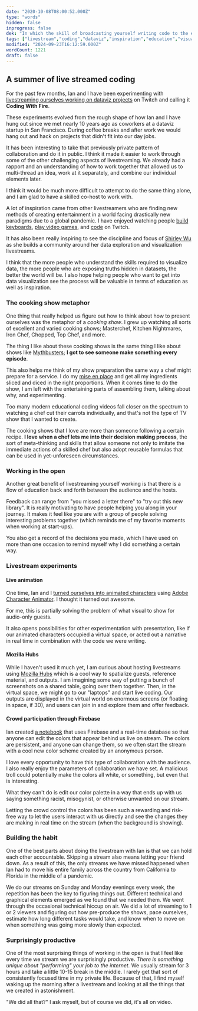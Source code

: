 ```yaml
---
date: "2020-10-08T08:00:52.000Z"
type: "words"
hidden: false
inprogress: false
dek: "In which the skill of broadcasting yourself writing code to the entire internet is explored"
tags: ["livestream","coding","dataviz","inspiration","education","visualization"]
modified: "2024-09-23T16:12:59.000Z"
wordCount: 1221
draft: false
---
```

## A summer of live streamed coding

For the past few months, Ian and I have been experimenting with [livestreaming ourselves working on dataviz projects](https://www.twitch.tv/enjalot) on Twitch and calling it **Coding With Fire**.

These experiments evolved from the rough shape of how Ian and I have hung out since we met nearly 10 years ago as coworkers at a dataviz startup in San Francisco. During coffee breaks and after work we would hang out and hack on projects that didn't fit into our day jobs.

It has been interesting to take that previously private pattern of collaboration and do it in public. I think it made it easier to work through some of the other challenging aspects of livestreaming. We already had a rapport and an understanding of how to work together that allowed us to multi-thread an idea, work at it separately, and combine our individual elements later.

I think it would be much more difficult to attempt to do the same thing alone, and I am glad to have a skilled co-host to work with.

A lot of inspiration came from other livestreamers who are finding new methods of creating entertainment in a world facing drastically new paradigms due to a global pandemic. I have enjoyed watching people [build keyboards](https://www.twitch.tv/taehatypes), [play video games](https://www.twitch.tv/kruzadar), and [code](https://www.twitch.tv/codinggarden) on Twitch.

It has also been really inspiring to see the discipline and focus of [Shirley Wu](https://www.twitch.tv/sxywu) as she builds a community around her data exploration and visualization livestreams.

I think that the more people who understand the skills required to visualize data, the more people who are exposing truths hidden in datasets, the better the world will be. I also hope helping people who want to get into data visualization see the process will be valuable in terms of education as well as inspiration.

### The cooking show metaphor

One thing that really helped us figure out how to think about how to present ourselves was the metaphor of a _cooking show_. I grew up watching all sorts of excellent and varied cooking shows; Masterchef, Kitchen Nightmares, Iron Chef, Chopped, Top Chef, and more.

The thing I like about these cooking shows is the same thing I like about shows like [Mythbusters](https://en.wikipedia.org/wiki/MythBusters); **I got to see someone make something every episode**.

This also helps me think of my show preparation the same way a chef might prepare for a service. I do my [mise en place](https://ejfox.com/blog/step-zero/) and get all my ingredients sliced and diced in the right proportions. When it comes time to do the show, I am left with the entertaining parts of assembling them, talking about why, and experimenting.

Too many modern educational coding videos fall closer on the spectrum to watching a chef cut their carrots individually, and that's not the type of TV show that I wanted to create.

The cooking shows that I love are more than someone following a certain recipe. **I love when a chef lets me into their decision making process**, the sort of meta-thinking and skills that allow someone not only to imitate the immediate actions of a skilled chef but also adopt reusable formulas that can be used in yet-unforeseen circumstances.

### Working in the open

Another great benefit of livestreaming yourself working is that there is a flow of education back and forth between the audience and the hosts.

Feedback can range from "you missed a letter there" to "try out this new library". It is really motivating to have people helping you along in your journey. It makes it feel like you are with a group of people solving interesting problems together (which reminds me of my favorite moments when working at start-ups).

You also get a record of the decisions you made, which I have used on more than one occasion to remind myself why I did something a certain way.

### Livestream experiments

#### Live animation

One time, Ian and I [turned ourselves into animated characters](https://twitter.com/mrejfox/status/1302420672409415681) using [Adobe Character Animator](https://www.youtube.com/watch?v=0Va3_e-4bKE). I thought it turned out awesome.

For me, this is partially solving the problem of what visual to show for audio-only guests.

It also opens possibilities for other experimentation with presentation, like if our animated characters occupied a virtual space, or acted out a narrative in real time in combination with the code we were writing.

#### Mozilla Hubs

While I haven't used it much yet, I am curious about hosting livestreams using [Mozilla Hubs](https://hubs.mozilla.com/docs/welcome.html) which is a cool way to spatialize guests, reference material, and outputs. I am imagining some way of putting a bunch of screenshots on a shared table, going over them together. Then, in the virtual space, we might go to our "laptops" and start live coding. Our outputs are displayed in the virtual world on enormous screens (or floating in space, if 3D), and users can join in and explore them and offer feedback.

#### Crowd participation through Firebase

Ian created [a notebook](https://observablehq.com/@codingwithfire/coding-with-doom-fire) that uses Firebase and a real-time database so that anyone can edit the colors that appear behind us live on stream. The colors are persistent, and anyone can change them, so we often start the stream with a cool new color scheme created by an anonymous person.

I love every opportunity to have this type of collaboration with the audience. I also really enjoy the parameters of collaboration we have set. A malicious troll could potentially make the colors all white, or something, but even that is interesting.

What they can't do is edit our color palette in a way that ends up with us saying something racist, misogynist, or otherwise unwanted on our stream.

Letting the crowd control the colors has been such a rewarding and risk-free way to let the users interact with us directly and see the changes they are making in real time on the stream (when the background is showing).

### Building the habit

One of the best parts about doing the livestream with Ian is that we can hold each other accountable. Skipping a stream also means letting your friend down. As a result of this, the only streams we have missed happened when Ian had to move his entire family across the country from California to Florida in the middle of a pandemic.

We do our streams on Sunday and Monday evenings every week, the repetition has been the key to figuring things out. Different technical and graphical elements emerged as we found that we needed them. We went through the occasional technical hiccup on air. We did a lot of streaming to 1 or 2 viewers and figuring out how pre-produce the shows, pace ourselves, estimate how long different tasks would take, and know when to move on when something was going more slowly than expected.

### Surprisingly productive

One of the most surprising things of working in the open is that I feel like every time we stream we are surprisingly productive. _There is something unique about "performing" your job to the internet._ We usually stream for 3 hours and take a little 10-15 break in the middle. I rarely get that sort of consistently focused time in my private life. Because of that, I find myself waking up the morning after a livestream and looking at all the things that we created in astonishment.

"We did all that?" I ask myself, but of course we did, it's all on video.
